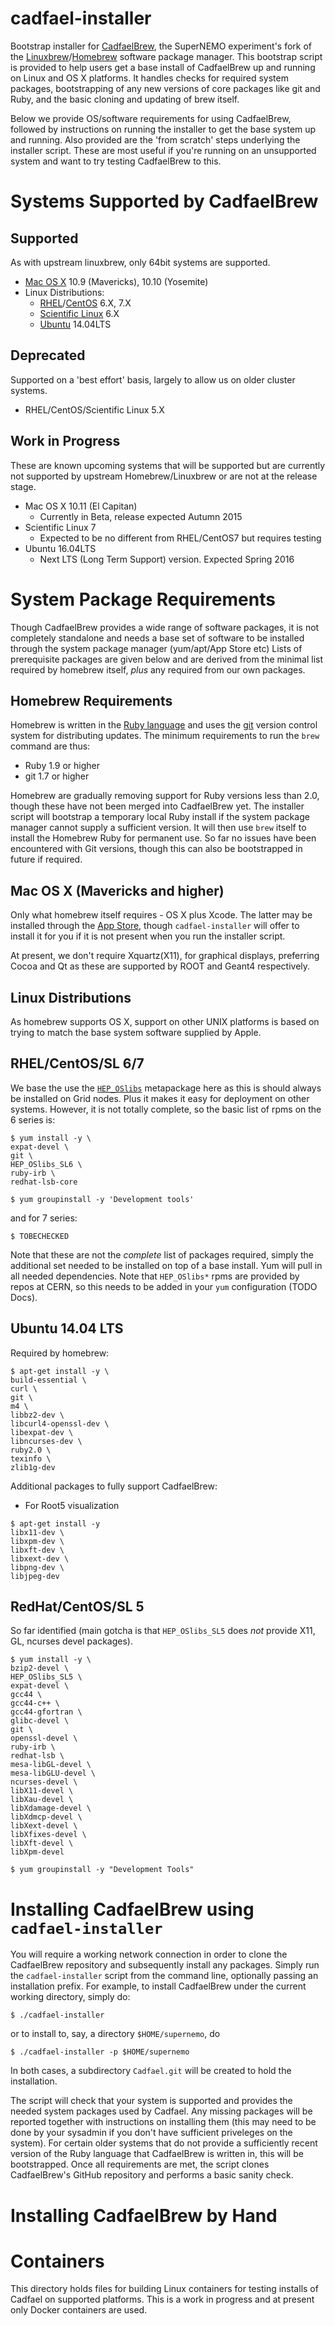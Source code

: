 # cadfael-installer
Bootstrap installer for [CadfaelBrew](https://github.com/SuperNEMO-DBD/cadfaelbrew.git),
the SuperNEMO experiment's fork of the [Linuxbrew](http://brew.sh/linuxbrew)/[Homebrew](https://brew.sh) 
software package manager. This bootstrap script is provided
to help users get a base install of CadfaelBrew up and running on
Linux and OS X platforms. It handles checks for required system
packages, bootstrapping of any new versions of core packages like
git and Ruby, and the basic cloning and updating of brew itself.

Below we provide OS/software requirements for using CadfaelBrew, followed
by instructions on running the installer to get the base system up and running.
Also provided are the 'from scratch' steps underlying the installer script.
These are most useful if you're running on an unsupported system and
want to try testing CadfaelBrew to this.

# Systems Supported by CadfaelBrew
## Supported
As with upstream linuxbrew, only 64bit systems are supported.

- [Mac OS X](https://www.apple.com/osx/) 10.9 (Mavericks), 10.10 (Yosemite)
- Linux Distributions:
  - [RHEL](http://www.redhat.com/en/technologies/linux-platforms/enterprise-linux)/[CentOS](https://www.centos.org) 6.X, 7.X
  - [Scientific Linux](https://www.scientificlinux.org) 6.X
  - [Ubuntu](http://www.ubuntu.com) 14.04LTS

## Deprecated
Supported on a 'best effort' basis, largely to allow us on older cluster
systems.

- RHEL/CentOS/Scientific Linux 5.X

## Work in Progress
These are known upcoming systems that will be supported but are currently
not supported by upstream Homebrew/Linuxbrew or are not at the release
stage.

- Mac OS X 10.11 (El Capitan)
  - Currently in Beta, release expected Autumn 2015
- Scientific Linux 7
  - Expected to be no different from RHEL/CentOS7 but requires testing
- Ubuntu 16.04LTS
  - Next LTS (Long Term Support) version. Expected Spring 2016

# System Package Requirements
Though CadfaelBrew provides a wide range of software packages, it
is not completely standalone and needs a base set of software
to be installed through the system package manager (yum/apt/App Store etc)
Lists of prerequisite packages are given below and are derived from the minimal 
list required by homebrew itself, *plus* any required from our own
packages.

## Homebrew Requirements
Homebrew is written in the [Ruby language](https://www.ruby-lang.org/en/) and
uses the [git](https://git-scm.com) version control system for distributing
updates. The minimum requirements to run the `brew` command are thus:

- Ruby 1.9 or higher
- git 1.7 or higher

Homebrew are gradually removing support for Ruby versions less than 2.0, though these have
not been merged into CadfaelBrew yet. The installer script will bootstrap
a temporary local Ruby install if the system package manager cannot supply
a sufficient version. It will then use `brew` itself to install the
Homebrew Ruby for permanent use. So far no issues have been encountered
with Git versions, though this can also be bootstrapped in future if required.

## Mac OS X (Mavericks and higher)
Only what homebrew itself requires - OS X plus Xcode. The latter 
may be installed through the [App Store](https://itunes.apple.com/us/app/xcode/id497799835?ls=1&mt=12),
though `cadfael-installer` will offer to install it for you if it is not present
when you run the installer script.

At present, we don't require Xquartz(X11), for graphical displays, preferring 
Cocoa and Qt as these are supported by ROOT and Geant4 respectively.

## Linux Distributions
As homebrew supports OS X, support on other UNIX platforms is based
on trying to match the base system software supplied by Apple.

## RHEL/CentOS/SL 6/7
We base the use the [`HEP_OSlibs`](https://twiki.cern.ch/twiki/bin/view/LCG/SL6DependencyRPM) 
metapackage here as this is should always be installed on Grid nodes. 
Plus it makes it easy for deployment on other systems. However, it is not
totally complete, so the basic list of rpms on the 6 series is:

```
$ yum install -y \
expat-devel \
git \
HEP_OSlibs_SL6 \
ruby-irb \
redhat-lsb-core

$ yum groupinstall -y 'Development tools'
```

and for 7 series:

```
$ TOBECHECKED
```

Note that these are not the *complete* list
of packages required, simply the additional set needed to be installed on top
of a base install. Yum will pull in all needed dependencies.
Note that `HEP_OSlibs*` rpms are provided by repos at CERN, so this needs to
be added in your `yum` configuration (TODO Docs).

## Ubuntu 14.04 LTS
Required by homebrew:

```
$ apt-get install -y \
build-essential \
curl \
git \
m4 \
libbz2-dev \
libcurl4-openssl-dev \
libexpat-dev \
libncurses-dev \
ruby2.0 \
texinfo \
zlib1g-dev
```

Additional packages to fully support CadfaelBrew:

- For Root5 visualization

```
$ apt-get install -y
libx11-dev \
libxpm-dev \
libxft-dev \
libxext-dev \
libpng-dev \
libjpeg-dev
```

## RedHat/CentOS/SL 5
So far identified (main gotcha is that `HEP_OSlibs_SL5` does *not* provide
X11, GL, ncurses devel packages).

```
$ yum install -y \
bzip2-devel \
HEP_OSlibs_SL5 \
expat-devel \
gcc44 \
gcc44-c++ \
gcc44-gfortran \
glibc-devel \
git \
openssl-devel \
ruby-irb \
redhat-lsb \
mesa-libGL-devel \
mesa-libGLU-devel \
ncurses-devel \
libX11-devel \
libXau-devel \
libXdamage-devel \
libXdmcp-devel \
libXext-devel \
libXfixes-devel \
libXft-devel \
libXpm-devel

$ yum groupinstall -y "Development Tools"
```


# Installing CadfaelBrew using `cadfael-installer`
You will require a working network connection in order to clone the CadfaelBrew repository and subsequently install any packages. Simply run the `cadfael-installer` script from the command line, optionally passing an installation prefix. For example, to install CadfaelBrew under the current working directory, simply do:

```
$ ./cadfael-installer
```

or to install to, say, a directory `$HOME/supernemo`, do

```
$ ./cadfael-installer -p $HOME/supernemo
```

In both cases, a subdirectory `Cadfael.git` will be created to hold the installation.

The script will check that your system is supported and provides the needed system packages used by Cadfael. 
Any missing packages will be reported together with instructions on installing them (this may need to be done by your sysadmin if you don't have sufficient priveleges on the system). For certain older systems that do not provide a sufficiently recent version of the Ruby language that CadfaelBrew is written in, this will be bootstrapped.
Once all requirements are met, the script clones CadfaelBrew's GitHub repository and performs a basic sanity check.

# Installing CadfaelBrew by Hand


# Containers
This directory holds files for building Linux containers for testing
installs of Cadfael on supported platforms. This is a work in progress
and at present only Docker containers are used.

